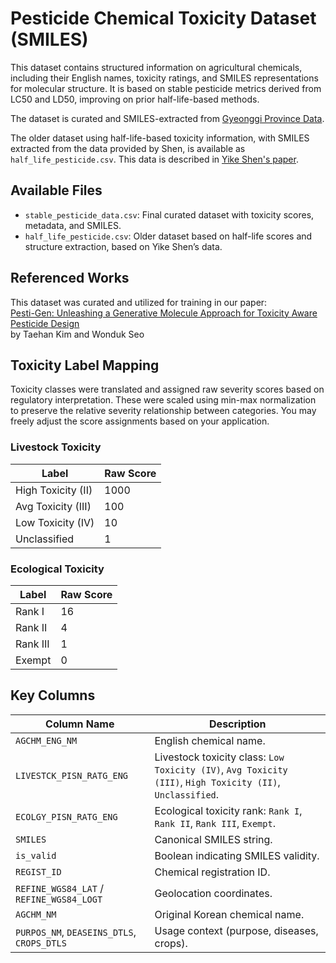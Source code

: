 # Pesticide Chemical Toxicity Dataset (SMILES)

This dataset contains structured information on agricultural chemicals, including their English names, toxicity ratings, and SMILES representations for molecular structure. It is based on stable pesticide metrics derived from LC50 and LD50, improving on prior half-life-based methods.

The dataset is curated and SMILES-extracted from [Gyeonggi Province Data](https://data.gg.go.kr/portal/data/service/selectServicePage.do?&infId=XM0L7AK0UL00KYARRMU929751298&infSeq=1#none).

The older dataset using half-life-based toxicity information, with SMILES extracted from the data provided by Shen, is available as `half_life_pesticide.csv`. This data is described in [Yike Shen's paper](https://www.sciencedirect.com/science/article/abs/pii/S0304389422009670?via%3Dihub).

## Available Files

- `stable_pesticide_data.csv`: Final curated dataset with toxicity scores, metadata, and SMILES.
- `half_life_pesticide.csv`: Older dataset based on half-life scores and structure extraction, based on Yike Shen’s data.

## Referenced Works

This dataset was curated and utilized for training in our paper:  
[Pesti-Gen: Unleashing a Generative Molecule Approach for Toxicity Aware Pesticide Design](https://arxiv.org/abs/2501.14469)  
by Taehan Kim and Wonduk Seo

## Toxicity Label Mapping

Toxicity classes were translated and assigned raw severity scores based on regulatory interpretation. These were scaled using min-max normalization to preserve the relative severity relationship between categories. You may freely adjust the score assignments based on your application.

### Livestock Toxicity

| Label                | Raw Score |
|---------------------|-----------|
| High Toxicity (II)  | 1000      |
| Avg Toxicity (III)  | 100       |
| Low Toxicity (IV)   | 10        |
| Unclassified        | 1         |

### Ecological Toxicity

| Label     | Raw Score |
|-----------|-----------|
| Rank I    | 16        |
| Rank II   | 4         |
| Rank III  | 1         |
| Exempt    | 0         |

## Key Columns

| Column Name              | Description |
|--------------------------|-------------|
| `AGCHM_ENG_NM`           | English chemical name. |
| `LIVESTCK_PISN_RATG_ENG` | Livestock toxicity class: `Low Toxicity (IV)`, `Avg Toxicity (III)`, `High Toxicity (II)`, `Unclassified`. |
| `ECOLGY_PISN_RATG_ENG`   | Ecological toxicity rank: `Rank I`, `Rank II`, `Rank III`, `Exempt`. |
| `SMILES`                 | Canonical SMILES string. |
| `is_valid`               | Boolean indicating SMILES validity. |
| `REGIST_ID`              | Chemical registration ID. |
| `REFINE_WGS84_LAT` / `REFINE_WGS84_LOGT` | Geolocation coordinates. |
| `AGCHM_NM`               | Original Korean chemical name. |
| `PURPOS_NM`, `DEASEINS_DTLS`, `CROPS_DTLS` | Usage context (purpose, diseases, crops). |
